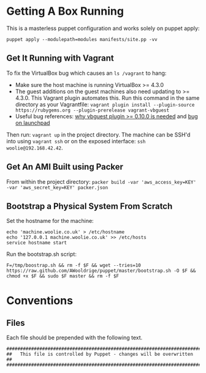 Getting A Box Running
================================
This is a masterless puppet configuration and works solely on puppet apply:

    puppet apply --modulepath=modules manifests/site.pp -vv


Get It Running with Vagrant
---------------------------
To fix the VirtualBox bug which causes an `ls /vagrant` to hang:

 * Make sure the host machine is running VirtualBox >= 4.3.0
 * The guest additions on the guest machines also need updating to >= 4.3.0.
   This Vagrant plugin automates this. Run this command in the same directory
   as your Vagrantfile: `vagrant plugin install --plugin-source https://rubygems.org --plugin-prerelease vagrant-vbguest`
 * Useful bug references: [why vbguest plugin >= 0.10.0 is needed](https://github.com/dotless-de/vagrant-vbguest/issues/88) and [bug on launchpad](https://bugs.launchpad.net/ubuntu/+bug/1239417)

Then run: `vagrant up` in the project directory. The machine can be SSH'd into
using `vagrant ssh` or on the exposed interface: `ssh woolie@192.168.42.42`.


Get An AMI Built using Packer
-----------------------------
From within the project directory: `packer build -var 'aws_access_key=KEY' -var 'aws_secret_key=KEY' packer.json`


Bootstrap a Physical System From Scratch
----------------------------------------

Set the hostname for the machine:

    echo 'machine.woolie.co.uk' > /etc/hostname
    echo '127.0.0.1 machine.woolie.co.uk' >> /etc/hosts
    service hostname start

Run the bootstrap.sh script:

    F=/tmp/boostrap.sh && rm -f $F && wget --tries=10 https://raw.github.com/AWooldrige/puppet/master/bootstrap.sh -O $F && chmod +x $F && sudo $F master && rm -f $F



Conventions
==============================

Files
------------------------------
Each file should be prepended with the following text.

    #########################################################################
    ##   This file is controlled by Puppet - changes will be overwritten   ##
    #########################################################################

